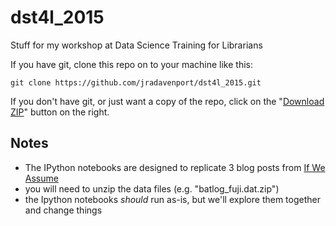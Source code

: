 # dst4l_2015
Stuff for my workshop at Data Science Training for Librarians

If you have git, clone this repo on to your machine like this:

    git clone https://github.com/jradavenport/dst4l_2015.git

If you don't have git, or just want a copy of the repo, click on the "[Download ZIP](https://github.com/jradavenport/dst4l_2015/archive/master.zip)" button on the right.

## Notes
 - The IPython notebooks are designed to replicate 3 blog posts from [If We Assume](http://www.ifweassume.com)
 - you will need to unzip the data files (e.g. "batlog_fuji.dat.zip")
 - the Ipython notebooks *should* run as-is, but we'll explore them together and change things
